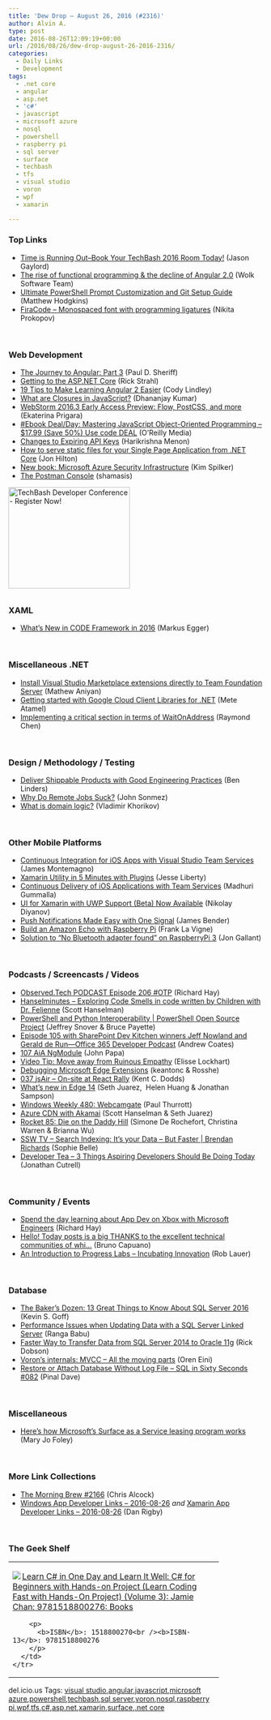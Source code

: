 ```yaml
---
title: 'Dew Drop – August 26, 2016 (#2316)'
author: Alvin A.
type: post
date: 2016-08-26T12:09:19+00:00
url: /2016/08/26/dew-drop-august-26-2016-2316/
categories:
  - Daily Links
  - Development
tags:
  - .net core
  - angular
  - asp.net
  - 'c#'
  - javascript
  - microsoft azure
  - nosql
  - powershell
  - raspberry pi
  - sql server
  - surface
  - techbash
  - tfs
  - visual studio
  - voron
  - wpf
  - xamarin

---
```

### <a name="top"></a>Top Links

  * <a href="http://feeds.jasongaylord.com/~r/JasonNGaylord/~3/bMywSTqGc0o/time-is-running-out%E2%80%93book-your-techbash-2016-room-today" target="_blank">Time is Running Out–Book Your TechBash 2016 Room Today!</a> (Jason Gaylord)
  * <a href="http://blog.wolksoftware.com/the-rise-of-functional-programming-and-the-death-of-angularjs" target="_blank">The rise of functional programming & the decline of Angular 2.0</a> (Wolk Software Team)
  * <a href="https://powershell.org/2016/08/26/ultimate-powershell-prompt-customization-and-git-setup-guide/" target="_blank">Ultimate PowerShell Prompt Customization and Git Setup Guide</a> (Matthew Hodgkins)
  * <a href="https://github.com/tonsky/FiraCode" target="_blank">FiraCode &#8211; Monospaced font with programming ligatures</a> (Nikita Prokopov)

&nbsp;

### <a name="web"></a>Web Development

  * <a href="http://www.code-magazine.com/Article.aspx?quickid=1609021" target="_blank">The Journey to Angular: Part 3</a> (Paul D. Sheriff)
  * <a href="http://www.code-magazine.com/Article.aspx?quickid=1609071" target="_blank">Getting to the ASP.NET Core</a> (Rick Strahl)
  * <a href="http://developer.telerik.com/featured/19-tips-to-make-learning-angular-2-easier/" target="_blank">19 Tips to Make Learning Angular 2 Easier</a> (Cody Lindley)
  * <a href="https://debugmode.net/2016/08/26/what-are-closures-in-javascript/" target="_blank">What are Closures in JavaScript?</a> (Dhananjay Kumar)
  * <a href="https://blog.jetbrains.com/webstorm/2016/08/webstorm-2016-3-early-access-preview/" target="_blank">WebStorm 2016.3 Early Access Preview: Flow, PostCSS, and more</a> (Ekaterina Prigara)
  * <a href="http://feedproxy.google.com/~r/oreilly/news/~3/eKBdu_LUw_s/9781785889103.do" target="_blank">#Ebook Deal/Day: Mastering JavaScript Object-Oriented Programming &#8211; $17.99 (Save 50%) Use code DEAL</a> (O&#8217;Reilly Media)
  * <a href="http://blog.nuget.org/20160825/Changes-to-Expiring-API-Keys.html" target="_blank">Changes to Expiring API Keys</a> (Harikrishna Menon)
  * <a href="https://jonhilton.net/2016/08/25/how-to-serve-static-files-for-your-single-page-application-from-net-core/" target="_blank">How to serve static files for your Single Page Application from .NET Core</a> (Jon Hilton)
  * <a href="https://blogs.msdn.microsoft.com/microsoft_press/2016/08/25/new-book-microsoft-azure-security-infrastructure/" target="_blank">New book: Microsoft Azure Security Infrastructure</a> (Kim Spilker)
  * <a href="http://blog.getpostman.com/2016/08/26/the-postman-console/" target="_blank">The Postman Console</a> (shamasis)

<a href="http://www.techbash.com/" target="_blank"><img loading="lazy" decoding="async" title="TechBash Developer Conference - Register Now!" style="border-top: 0px; border-right: 0px; background-image: none; border-bottom: 0px; padding-top: 0px; padding-left: 0px; border-left: 0px; margin: 0px 0px 10px; padding-right: 0px" border="0" alt="TechBash Developer Conference - Register Now!" src="/wp-content/uploads/2016/07/QuickAd-v2.png" width="240" height="200" /></a>

### <a name="silverlight"></a>XAML

  * <a href="http://www.code-magazine.com/Article.aspx?quickid=1609111" target="_blank">What’s New in CODE Framework in 2016</a> (Markus Egger)

&nbsp;

### <a name="dotnet"></a>Miscellaneous .NET

  * <a href="https://blogs.msdn.microsoft.com/visualstudioalm/2016/08/25/install-visual-studio-marketplace-extensions-directly-to-team-foundation-server/" target="_blank">Install Visual Studio Marketplace extensions directly to Team Foundation Server</a> (Mathew Aniyan)
  * <a href="http://feedproxy.google.com/~r/ClPlBl/~3/9kyfCriYzDg/getting-started-with-Google-Cloud-Client-Libraries-for-.NET.html" target="_blank">Getting started with Google Cloud Client Libraries for .NET</a> (Mete Atamel)
  * <a href="https://blogs.msdn.microsoft.com/oldnewthing/20160825-00/?p=94165" target="_blank">Implementing a critical section in terms of WaitOnAddress</a> (Raymond Chen)

&nbsp;

### <a name="design"></a>Design / Methodology / Testing

  * <a href="http://www.infoq.com/news/2016/08/shippable-products-engineering?utm_campaign=infoq_content&utm_source=infoq&utm_medium=feed&utm_term=global" target="_blank">Deliver Shippable Products with Good Engineering Practices</a> (Ben Linders)
  * <a href="https://simpleprogrammer.com/2016/08/25/remote-jobs-suck/" target="_blank">Why Do Remote Jobs Suck?</a> (John Sonmez)
  * <a href="http://enterprisecraftsmanship.com/2016/08/25/what-is-domain-logic/" target="_blank">What is domain logic?</a> (Vladimir Khorikov)

&nbsp;

### <a name="mobile"></a>Other Mobile Platforms

  * <a href="https://blog.xamarin.com/continuous-integration-for-ios-apps-with-visual-studio-team-services/" target="_blank">Continuous Integration for iOS Apps with Visual Studio Team Services</a> (James Montemagno)
  * <a href="http://feedproxy.google.com/~r/JesseLiberty-SilverlightGeek/~3/QUEQad7L9JE/" target="_blank">Xamarin Utility in 5 Minutes with Plugins</a> (Jesse Liberty)
  * <a href="https://blogs.msdn.microsoft.com/visualstudioalm/2016/08/25/continuous-delivery-of-ios-applications-with-team-services/" target="_blank">Continuous Delivery of iOS Applications with Team Services</a> (Madhuri Gummalla)
  * <a href="http://www.telerik.com/blogs/ui-for-xamarin-with-uwp-support-beta-now-available" target="_blank">UI for Xamarin with UWP Support (Beta) Now Available</a> (Nikolay Diyanov)
  * <a href="http://www.code-magazine.com/Article.aspx?quickid=1609051" target="_blank">Push Notifications Made Easy with One Signal</a> (James Bender)
  * <a href="http://www.franksworld.com/2016/08/25/build-an-amazon-echo-with-raspberry-pi/" target="_blank">Build an Amazon Echo with Raspberry Pi</a> (Frank La Vigne)
  * <a href="http://feedproxy.google.com/~r/jongallant/~3/XbWeqevejRA/rpi3-no-bluetooth-adapter-found.html" target="_blank">Solution to “No Bluetooth adapter found” on RaspberryPi 3</a> (Jon Gallant)

&nbsp;

### <a name="podcasts"></a>Podcasts / Screencasts / Videos

  * <a href="http://www.windowsobserver.com/2016/08/25/observed-tech-podcast-episode-206-otp/" target="_blank">Observed.Tech PODCAST Episode 206 #OTP</a> (Richard Hay)
  * <a href="http://www.hanselminutes.com/default.aspx?ShowID=18529" target="_blank">Hanselminutes &#8211; Exploring Code Smells in code written by Children with Dr. Felienne</a> (Scott Hanselman)
  * <a href="https://channel9.msdn.com/series/PowerShell-Open-Source-Project/PowerShell-and-Python-Interoperability?WT.mc_id=DX_MVP4025064" target="_blank">PowerShell and Python Interoperability | PowerShell Open Source Project</a> (Jeffrey Snover & Bruce Payette)
  * <a href="http://blogs.office.com/2016/08/25/episode-105-with-sharepoint-dev-kitchen-winners-jeff-nowland-and-gerald-de-run-office-365-developer-podcast/" target="_blank">Episode 105 with SharePoint Dev Kitchen winners Jeff Nowland and Gerald de Run—Office 365 Developer Podcast</a> (Andrew Coates)
  * <a href="https://devchat.tv/adv-in-angular/107-aia-ngmodule" target="_blank">107 AiA NgModule</a> (John Papa)
  * <a href="http://www.radicalcandor.com/blog/video-tip-move-away-ruinous-empathy/" target="_blank">Video Tip: Move away from Ruinous Empathy</a> (Elisse Lockhart)
  * <a href="https://channel9.msdn.com/Blogs/One-Dev-Minute/Debugging-Microsoft-Edge-Extensions?WT.mc_id=DX_MVP4025064" target="_blank">Debugging Microsoft Edge Extensions</a> (keantonc & Rosshe)
  * <a href="http://audio.javascriptair.com/e/037-jsair-on-site-at-react-rally/" target="_blank">037 jsAir &#8211; On-site at React Rally</a> (Kent C. Dodds)
  * <a href="https://channel9.msdn.com/Blogs/msedgedev/Edge-14-overview?WT.mc_id=DX_MVP4025064" target="_blank">What&#8217;s new in Edge 14</a> (Seth Juarez,&nbsp; Helen Huang & Jonathan Sampson)
  * <a href="https://www.thurrott.com/podcasts/77529/windows-weekly-480-webcamgate" target="_blank">Windows Weekly 480: Webcamgate</a> (Paul Thurrott)
  * <a href="https://channel9.msdn.com/Shows/Azure-Friday/Azure-CDN-with-Akamai?WT.mc_id=DX_MVP4025064" target="_blank">Azure CDN with Akamai</a> (Scott Hanselman & Seth Juarez)
  * <a href="http://relay.fm/rocket/85" target="_blank">Rocket 85: Die on the Daddy Hill</a> (Simone De Rochefort, Christina Warren & Brianna Wu)
  * <a href="http://tv.ssw.com/6774/search-indexing-data-faster-brendan-richards" target="_blank">SSW TV &#8211; Search Indexing: It’s your Data – But Faster | Brendan Richards</a> (Sophie Belle)
  * <a href="http://feedproxy.google.com/~r/DeveloperTea/~3/coZheSAaoco/45322-3-things-aspiring-developers-should-be-doing-today" target="_blank">Developer Tea &#8211; 3 Things Aspiring Developers Should Be Doing Today</a> (Jonathan Cutrell)

&nbsp;

### <a name="events"></a>Community / Events

  * <a href="http://devproconnections.com/development/spend-day-learning-about-app-dev-xbox-microsoft-engineers" target="_blank">Spend the day learning about App Dev on Xbox with Microsoft Engineers</a> (Richard Hay)
  * <a href="http://feedproxy.google.com/~r/elbruno/~3/zj6qqRk2IPQ/" target="_blank">Hello! Today posts is a big THANKS to the excellent technical communities of whi&#8230;</a> (Bruno Capuano)
  * <a href="http://developer.telerik.com/topics/progress-labs/introduction-progress-labs-incubating-innovation/" target="_blank">An Introduction to Progress Labs – Incubating Innovation</a> (Rob Lauer)

&nbsp;

### <a name="sql"></a>Database

  * <a href="http://www.code-magazine.com/Article.aspx?quickid=1609061" target="_blank">The Baker’s Dozen: 13 Great Things to Know About SQL Server 2016</a> (Kevin S. Goff)
  * <a href="http://feedproxy.google.com/~r/MSSQLTips-LatestSqlServerTips/~3/HFVWFMkezCc/tip.asp" target="_blank">Performance Issues when Updating Data with a SQL Server Linked Server</a> (Ranga Babu)
  * <a href="http://feedproxy.google.com/~r/MSSQLTips-LatestSqlServerTips/~3/wmkCkvb6H80/tip.asp" target="_blank">Faster Way to Transfer Data from SQL Server 2014 to Oracle 11g</a> (Rick Dobson)
  * <a href="http://feedproxy.google.com/~r/AyendeRahien/~3/kBdWhbl3xb0/vorons-internals-mvcc-all-the-moving-parts" target="_blank">Voron’s internals: MVCC &#8211; All the moving parts</a> (Oren Eini)
  * <a href="http://blog.sqlauthority.com/2016/08/26/restore-attach-database-without-log-file-sql-sixty-seconds-082/" target="_blank">Restore or Attach Database Without Log File – SQL in Sixty Seconds #082</a> (Pinal Dave)

&nbsp;

### <a name="misc"></a>Miscellaneous

  * <a href="http://www.zdnet.com/article/heres-how-microsofts-surface-as-a-service-leasing-program-works/#ftag=RSSbaffb68" target="_blank">Here&#8217;s how Microsoft&#8217;s Surface as a Service leasing program works</a> (Mary Jo Foley)

&nbsp;

### <a name="links"></a>More Link Collections

  * <a href="http://feedproxy.google.com/~r/ReflectivePerspective/~3/s4H9vc7KuHc/" target="_blank">The Morning Brew #2166</a> (Chris Alcock)
  * <a href="http://windowsappdev.com/2016/08/windows-app-developer-links-2016-08-26/" target="_blank">Windows App Developer Links &#8211; 2016-08-26</a> _and_ <a href="http://allaboutxamarin.com/2016/08/xamarin-app-developer-links-2016-08-26/" target="_blank">Xamarin App Developer Links &#8211; 2016-08-26</a> (Dan Rigby)

&nbsp;

### <a name="shelf"></a>The Geek Shelf

<div id="scid:7dc1bd33-94bd-46fd-a20b-0131235bcd47:3c22ee4d-69c5-4a66-a11b-276e86b16a61" class="wlWriterEditableSmartContent" style="float: none; padding-bottom: 0px; padding-top: 0px; padding-left: 0px; margin: 0px; display: inline; padding-right: 0px">
  <table cellspacing="0" cellpadding="2" width="400" border="0" unselectable="on">
    <tr>
      <td valign="top" width="400">
        <p>
          <a title="Learn C# in One Day and Learn It Well: C# for Beginners with Hands-on Project (Learn Coding Fast with Hands-On Project) (Volume 3): Jamie Chan: 9781518800276: Books" href="http://www.amazon.com/exec/obidos/ASIN/1518800270/amavin-20"><img data-recalc-dims="1" decoding="async" src="https://i0.wp.com/images.amazon.com/images/P/1518800270.01.MZZZZZZZ.jpg?w=660" border="0" align="left" style="float:left" />Learn C# in One Day and Learn It Well: C# for Beginners with Hands-on Project (Learn Coding Fast with Hands-On Project) (Volume 3): Jamie Chan: 9781518800276: Books</a>
        </p>
        
        <p>
          <b>ISBN</b>: 1518800270<br /><b>ISBN-13</b>: 9781518800276
        </p>
      </td>
    </tr>
  </table>
</div>

<div id="scid:0767317B-992E-4b12-91E0-4F059A8CECA8:cfa2723b-cb3e-4364-87d5-b702936dedcf" class="wlWriterEditableSmartContent" style="float: none; padding-bottom: 0px; padding-top: 0px; padding-left: 0px; margin: 0px; display: inline; padding-right: 0px">
  del.icio.us Tags: <a href="http://del.icio.us/popular/visual+studio" rel="tag">visual studio</a>,<a href="http://del.icio.us/popular/angular" rel="tag">angular</a>,<a href="http://del.icio.us/popular/javascript" rel="tag">javascript</a>,<a href="http://del.icio.us/popular/microsoft+azure" rel="tag">microsoft azure</a>,<a href="http://del.icio.us/popular/powershell" rel="tag">powershell</a>,<a href="http://del.icio.us/popular/techbash" rel="tag">techbash</a>,<a href="http://del.icio.us/popular/sql+server" rel="tag">sql server</a>,<a href="http://del.icio.us/popular/voron" rel="tag">voron</a>,<a href="http://del.icio.us/popular/nosql" rel="tag">nosql</a>,<a href="http://del.icio.us/popular/raspberry+pi" rel="tag">raspberry pi</a>,<a href="http://del.icio.us/popular/wpf" rel="tag">wpf</a>,<a href="http://del.icio.us/popular/tfs" rel="tag">tfs</a>,<a href="http://del.icio.us/popular/c%23" rel="tag">c#</a>,<a href="http://del.icio.us/popular/asp.net" rel="tag">asp.net</a>,<a href="http://del.icio.us/popular/xamarin" rel="tag">xamarin</a>,<a href="http://del.icio.us/popular/surface" rel="tag">surface</a>,<a href="http://del.icio.us/popular/.net+core" rel="tag">.net core</a>
</div>